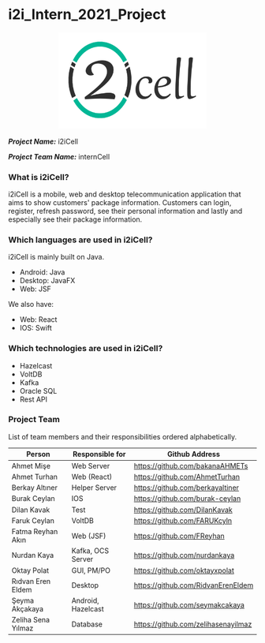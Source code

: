 # i2i_Intern_2021_Project
<p align="center">
<img src="/GUI/i2iCellLogo.png" width="300">
 </p>
 
***Project Name:*** i2iCell

***Project Team Name:*** internCell

### What is i2iCell?
i2iCell is a mobile, web and desktop telecommunication application that aims to show customers' package information. Customers can login, register, refresh password, see their personal information and lastly and especially see their package information.

### Which languages are used in i2iCell?
i2iCell is mainly built on Java.

  * Android: Java
  * Desktop: JavaFX
  * Web: JSF

We also have:

* Web: React
* IOS: Swift

### Which technologies are used in i2iCell?

* Hazelcast
* VoltDB
* Kafka
* Oracle SQL
* Rest API

### Project Team

List of team members and their responsibilities ordered alphabetically.

| Person             | Responsible for       | Github Address                      |
| ------------------ | --------------------- | ----------------------------------- |
| Ahmet Mişe         | Web Server            | https://github.com/bakanaAHMETs     |
| Ahmet Turhan       | Web (React)           | https://github.com/AhmetTurhan      |
| Berkay Altıner     | Helper Server         | https://github.com/berkayaltiner    |
| Burak Ceylan       | IOS                   | https://github.com/burak-ceylan     |
| Dilan Kavak        | Test                  | https://github.com/DilanKavak       |
| Faruk Ceylan       | VoltDB                | https://github.com/FARUKcyln        |
| Fatma Reyhan Akın  | Web (JSF)             | https://github.com/FReyhan          |
| Nurdan Kaya        | Kafka, OCS Server | https://github.com/nurdankaya       |
| Oktay Polat        | GUI, PM/PO            | https://github.com/oktayxpolat      |
| Rıdvan Eren Eldem  | Desktop               | https://github.com/RidvanErenEldem  |
| Şeyma Akçakaya     | Android, Hazelcast        | https://github.com/seymakcakaya     |
| Zeliha Sena Yılmaz | Database              | https://github.com/zelihasenayilmaz |
